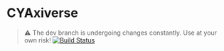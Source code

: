 # CYAxiverse

> :warning: The dev branch is undergoing changes constantly.  Use at your own risk!
[![Build Status](https://github.com/vmmhep/CYAxiverse.jl/actions/workflows/CI.yml/badge.svg?branch=main)](https://github.com/vmmhep/CYAxiverse.jl/actions/workflows/CI.yml?query=branch%3Amain)
